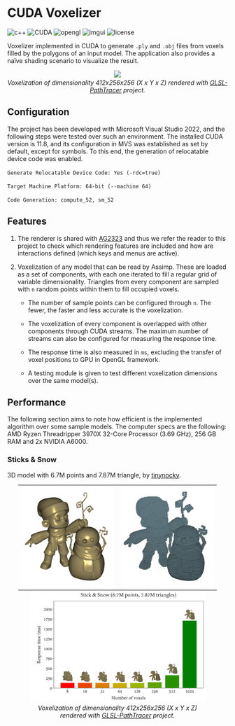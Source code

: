# CUDA Voxelizer

![c++](https://img.shields.io/github/languages/top/AlfonsoLRz/CUDAVoxelizer) 
![CUDA](https://img.shields.io/badge/cuda-11.8-orange.svg) 
![opengl](https://img.shields.io/badge/opengl-4.5-red.svg) 
![imgui](https://img.shields.io/badge/imgui-1.82-green.svg) 
![license](https://img.shields.io/badge/license-MIT-blue.svg)

Voxelizer implemented in CUDA to generate `.ply` and `.obj` files from voxels filled by the polygons of an input model. The application also provides a naïve shading scenario to visualize the result.

<p align="center">
    <img src="readme_assets/voxels_pawnmate.png"/></br>
    <em>Voxelization of dimensionality 412x256x256 (X x Y x Z) rendered with <a href="https://github.com/knightcrawler25">GLSL-PathTracer</a> project.</em>
</p>

## Configuration

The project has been developed with Microsoft Visual Studio 2022, and the following steps were tested over such an environment. The installed CUDA version is 11.8, and its configuration in MVS was established as set by default, except for symbols. To this end, the generation of relocatable device code was enabled. 

`Generate Relocatable Device Code: Yes (-rdc=true)`

`Target Machine Platform: 64-bit (--machine 64)`

`Code Generation: compute_52, sm_52`

## Features

1. The renderer is shared with <a href="https://github.com/AlfonsoLRz/AG2223">AG2323</a> and thus we refer the reader to this project to check which rendering features are included and how are interactions defined (which keys and menus are active).

2. Voxelization of any model that can be read by Assimp. These are loaded as a set of components, with each one iterated to fill a regular grid of variable dimensionality. Triangles from every component are sampled with `n` random points within them to fill occupied voxels.
    - The number of sample points can be configured through `n`. The fewer, the faster and less accurate is the voxelization.

    - The voxelization of every component is overlapped with other components through CUDA streams. The maximum number of streams can also be configured for measuring the response time. 

    - The response time is also measured in `ms`, excluding the transfer of voxel positions to GPU in OpenGL framework.

    - A testing module is given to test different voxelization dimensions over the same model(s).

## Performance

The following section aims to note how efficient is the implemented algorithm over some sample models. The computer specs are the following: AMD Ryzen Threadripper 3970X 32-Core Processor (3.69 GHz), 256 GB RAM and 2x NVIDIA A6000.

### Sticks & Snow

3D model with 6.7M points and 7.87M triangle, by <a href="https://tinynocky.gumroad.com/">tinynocky</a>.

<table style="margin:auto; width:90%">
<tr>
    <td>
        <img align="center" src="readme_assets/sticks_diffuse.png"/>
    </td>
    <td>
        <img src="readme_assets/sticks_voxels.png"/>
    </td>
</tr>
</table>

<p align="center" style="width:80%; margin:auto;">
    <img src="readme_assets/ms_sticks.png"/></br>
    <em>Voxelization of dimensionality 412x256x256 (X x Y x Z) rendered with <a href="https://github.com/knightcrawler25/">GLSL-PathTracer</a> project.</em>
</p>
